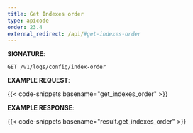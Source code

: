 ```yaml
---
title: Get Indexes order
type: apicode
order: 23.4
external_redirect: /api/#get-indexes-order
---
```


**SIGNATURE**:

`GET /v1/logs/config/index-order`

**EXAMPLE REQUEST**:

{{< code-snippets basename="get_indexes_order" >}}

**EXAMPLE RESPONSE**:

{{< code-snippets basename="result.get_indexes_order" >}}
